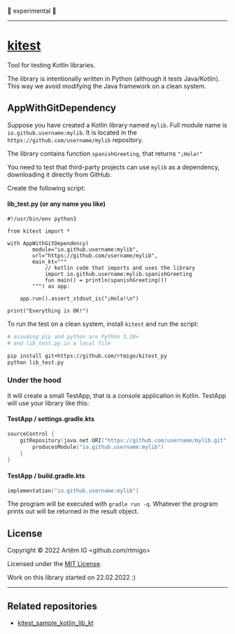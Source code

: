 🚧 experimental 🚧

--------------------------------------------------------------------------------

# [kitest](https://github.com/rtmigo/kitest_py)



Tool for testing Kotlin libraries.

The library is intentionally written in Python (although it tests Java/Kotlin). 
This way we avoid modifying the Java framework on a clean system.

## AppWithGitDependency

Suppose you have created a Kotlin library named `mylib`. Full module name is
`io.github.username:mylib`. It is located in the `https://github.com/username/mylib` 
repository.

The library contains function `spanishGreeting`, that returns `"¡Hola!"`

You need to test that third-party projects can use `mylib` as a 
dependency, downloading it directly from GitHub.


Create the following script: 

#### lib_test.py (or any name you like)

```python3
#!/usr/bin/env python3 

from kitest import *

with AppWithGitDependency(
        module="io.github.username:mylib",
        url="https://github.com/username/mylib",
        main_kt="""
            // kotlin code that imports and uses the library        
            import io.github.username:mylib.spanishGreeting
            fun main() = println(spanishGreeting())
        """) as app:
    
    app.run().assert_stdout_is("¡Hola!\n")

print("Everything is OK!")
```

To run the test on a clean system, install `kitest` and run the script:

```bash
# assuming pip and python are Python 3.10+
# and lib_test.py is a local file

pip install git+https://github.com/rtmigo/kitest_py
python lib_test.py
```

### Under the hood

It will create a small TestApp, that is a console application in Kotlin. TestApp
will use your library like this:

#### TestApp / settings.gradle.kts

```kotlin
sourceControl {
    gitRepository(java.net.URI("https://github.com/username/mylib.git")) {
        producesModule("io.github.username:mylib")
    }
}
```

#### TestApp / build.gradle.kts

```kotlin
implementation("io.github.username:mylib")
```

The program will be executed with `gradle run -q`. Whatever the program prints
out will be returned in the result object.

## License

Copyright © 2022 
Artёm IG <github.com/rtmigo>

Licensed under
the [MIT License](https://github.com/rtmigo/kitest_py/blob/dev/LICENSE).

Work on this library started on 22.02.2022 :)

--------------------------------------------------------------------------------

## Related repositories

* [kitest_sample_kotlin_lib_kt](https://github.com/rtmigo/kitest_sample_kotlin_lib_kt)
